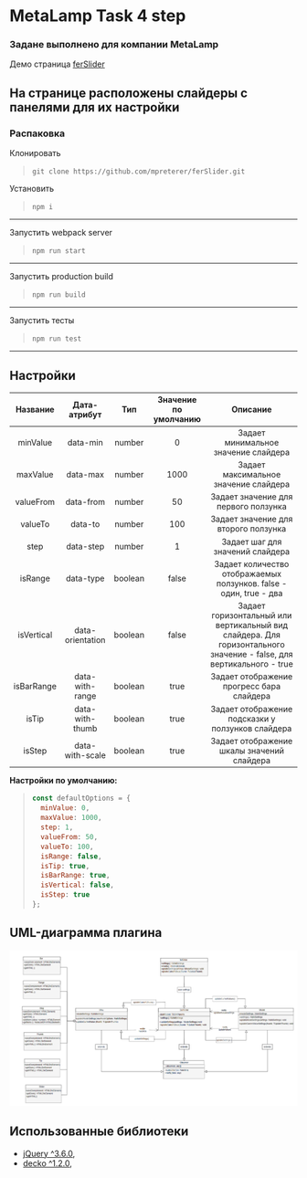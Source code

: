 # MetaLamp Task 4 step 
### Задане выполнено для компании MetaLamp
Демо страница
[ferSlider](https://mpreterer.github.io/ferSlider/)

На странице расположены слайдеры с панелями для их настройки
---
### Распаковка
Клонировать
>```git clone https://github.com/mpreterer/ferSlider.git```

Установить
>```npm i```
---

Запустить webpack server
>```npm run start```
---

Запустить production build
>```npm run build```
---

Запустить тесты
>```npm run test```
---

## Настройки
| Название  | Дата-атрибут | Тип  | Значение по умолчанию | Описание |
| :-: | :-: | :-: | :-: | :-: |
| minValue | data-min | number | 0 | Задает минимальное значение слайдера |
| maxValue | data-max | number | 1000 | Задает максимальное значение слайдера |
| valueFrom | data-from | number | 50 | Задает значение для первого ползунка  |
| valueTo | data-to | number | 100 | Задает значение для второго ползунка  |
| step | data-step | number | 1 | Задает шаг для значений слайдера |
| isRange | data-type | boolean | false | Задает количество отображаемых ползунков. false - один, true - два |
| isVertical | data-orientation | boolean | false | Задает горизонтальный или вертикальный вид слайдера. Для горизонтального значение - false, для вертикального - true |
| isBarRange | data-with-range | boolean | true | Задает отображение прогресс бара слайдера |
| isTip | data-with-thumb | boolean | true | Задает отображение подсказки у ползунков слайдера |
| isStep | data-with-scale | boolean | true | Задает отображение шкалы значений слайдера |

 **Настройки по умолчанию:**
  > ```js
  > const defaultOptions = {
  >   minValue: 0,
  >   maxValue: 1000,
  >   step: 1,
  >   valueFrom: 50,
  >   valueTo: 100,
  >   isRange: false,
  >   isTip: true,
  >   isBarRange: true,
  >   isVertical: false,
  >   isStep: true
  >};
  > ```

## UML-диаграмма плагина
<img src=https://github.com/mpreterer/ferSlider/blob/master/UML.png alt="plugin UML"></img>

## Использованные библиотеки
* [jQuery ^3.6.0](https://github.com/jquery/jquery),
* [decko ^1.2.0](https://www.npmjs.com/package/decko),